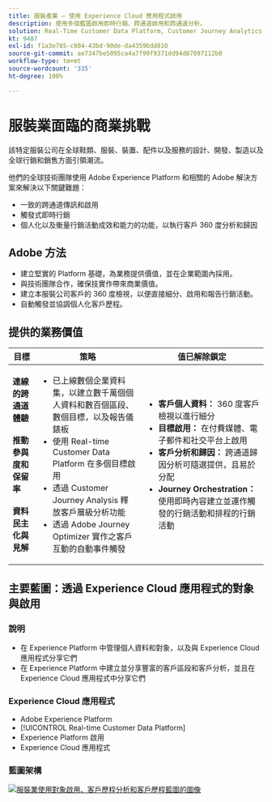 ```yaml
---
title: 服裝產業 — 使用 Experience Cloud 應用程式啟用
description: 使用多個藍圖啟用即時行銷、跨通道啟用和跨通道分析。
solution: Real-Time Customer Data Platform, Customer Journey Analytics, Journey Orchestration
kt: 9487
exl-id: f1a3e785-c804-43bd-90de-da4359bdd810
source-git-commit: ae7347be5095ca4a7f99f9371dd94d87097112b0
workflow-type: tm+mt
source-wordcount: '335'
ht-degree: 100%

---
```


# 服裝業面臨的商業挑戰

該特定服裝公司在全球鞋類、服裝、裝置、配件以及服務的設計、開發、製造以及全球行銷和銷售方面引領潮流。

他們的全球技術團隊使用 Adobe Experience Platform 和相關的 Adobe 解決方案來解決以下關鍵難題：

* 一致的跨通道傳訊和啟用
* 觸發式即時行銷
* 個人化以及衡量行銷活動成效和能力的功能，以執行客戶 360 度分析和歸因

## Adobe 方法

* 建立堅實的 Platform 基礎，為業務提供價值，並在企業範圍內採用。
* 與技術團隊合作，確保技實作帶來商業價值。
* 建立本服裝公司客戶的 360 度檢視，以便直接細分、啟用和報告行銷活動。
* 自動觸發並協調個人化客戶歷程。

## 提供的業務價值

| 目標 | 策略 | 值已解除鎖定 |
|---|---|---|
| **連線的跨通道體驗&#x200B;**<br></br>**推動參與度和保留率&#x200B;**<br></br>**資料民主化與見解**</ul> | <ul><li>已上線數個企業資料集，以建立數千萬個個人資料和數百個區段、數個目標，以及報告儀錶板</li><li>使用 Real-time Customer Data Platform 在多個目標啟用</li><li>透過 Customer Journey Analysis 釋放客戶層級分析功能</li><li>透過 Adobe Journey Optimizer 實作之客戶互動的自動事件觸發</li></ul> | <ul><li><strong>客戶個人資料： </strong>360 度客戶檢視以進行細分</li><li><strong>目標啟用： </strong>在付費媒體、電子郵件和社交平台上啟用</li><li><strong>客戶分析和歸因： </strong>跨通道歸因分析可隨選提供，且易於分配<li><strong>Journey Orchestration：</strong>使用即時內容建立並運作觸發的行銷活動和排程的行銷活動</li></ul> |

## 主要藍圖：透過 Experience Cloud 應用程式的對象與啟用

### 說明

<ul><li>在 Experience Platform 中管理個人資料和對象，以及與 Experience Cloud 應用程式分享它們</li><li>在 Experience Platform 中建立並分享豐富的客戶區段和客戶分析，並且在 Experience Cloud 應用程式中分享它們</li></ul>

### Experience Cloud 應用程式

<ul><li>Adobe Experience Platform</li><li>[!UICONTROL Real-time Customer Data Platform]</li><li>Experience Platform 啟用</li><li>Experience Cloud 應用程式</li></ul>

### 藍圖架構

<a href="https://experienceleague.adobe.com/docs/blueprints-learn/architecture/audience-activation/platform-and-applications.html?lang=zh-Hant"><img alt="服裝業使用對象啟用、客戶歷程分析和客戶歷程藍圖的圖像" src="https://experienceleague.adobe.com/docs/blueprints-learn/assets/aep+apps.svg?lang=en" class="modal-image"/></a>
